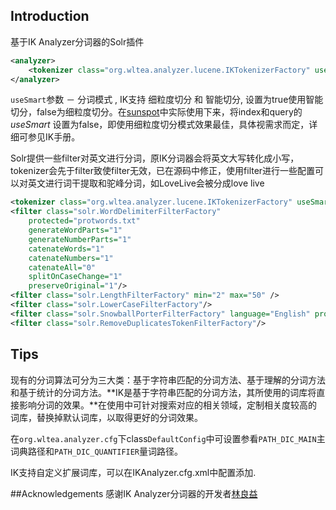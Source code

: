 ## Introduction
基于IK Analyzer分词器的Solr插件

```xml
<analyzer>
	<tokenizer class="org.wltea.analyzer.lucene.IKTokenizerFactory" useSmart="false"/>
</analyzer>
```

`useSmart`参数 － 分词模式 , IK支持 细粒度切分 和 智能切分, 设置为true使用智能切分，false为细粒度切分。在[sunspot](http://sunspot.github.io/)中实际使用下来，将index和query的 *useSmart* 设置为false，即使用细粒度切分模式效果最佳，具体视需求而定，详细可参见IK手册。
  
Solr提供一些filter对英文进行分词，原IK分词器会将英文大写转化成小写，tokenizer会先于filter致使filter无效，已在源码中修正，使用filter进行一些配置可以对英文进行词干提取和驼峰分词，如LoveLive会被分成love live 

```xml
<tokenizer class="org.wltea.analyzer.lucene.IKTokenizerFactory" useSmart="false"/>
<filter class="solr.WordDelimiterFilterFactory"
    protected="protwords.txt"
    generateWordParts="1"
    generateNumberParts="1"
    catenateWords="1"
    catenateNumbers="1"
    catenateAll="0"
    splitOnCaseChange="1"
    preserveOriginal="1"/>
<filter class="solr.LengthFilterFactory" min="2" max="50" />
<filter class="solr.LowerCaseFilterFactory"/>
<filter class="solr.SnowballPorterFilterFactory" language="English" protected="protwords.txt"/>
<filter class="solr.RemoveDuplicatesTokenFilterFactory"/>

```
## Tips
现有的分词算法可分为三大类：基于字符串匹配的分词方法、基于理解的分词方法和基于统计的分词方法。**IK是基于字符串匹配的分词方法，其所使用的词库将直接影响分词的效果。**在使用中可针对搜索对应的相关领域，定制相关度较高的词库，替换掉默认词库，以取得更好的分词效果。

在`org.wltea.analyzer.cfg`下class`DefaultConfig`中可设置参看`PATH_DIC_MAIN`主词典路径和`PATH_DIC_QUANTIFIER`量词路径。

IK支持自定义扩展词库，可以在IKAnalyzer.cfg.xml中配置添加.

##Acknowledgements 
感谢IK Analyzer分词器的开发者[林良益](http://linliangyi2007.iteye.com/ )
